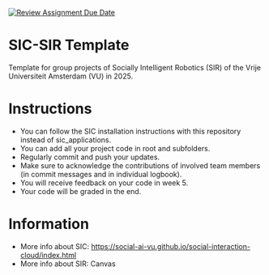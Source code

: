 [![Review Assignment Due Date](https://classroom.github.com/assets/deadline-readme-button-22041afd0340ce965d47ae6ef1cefeee28c7c493a6346c4f15d667ab976d596c.svg)](https://classroom.github.com/a/18O6qkbP)
# SIC-SIR Template
Template for group projects of Socially Intelligent Robotics (SIR) of the Vrije Universiteit Amsterdam (VU) in 2025.

# Instructions
- You can follow the SIC installation instructions with this repository instead of sic_applications.
- You can add all your project code in root and subfolders. 
- Regularly commit and push your updates.
- Make sure to acknowledge the contributions of involved team members (in commit messages and in individual logbook).
- You will receive feedback on your code in week 5.
- Your code will be graded in the end.

# Information
- More info about SIC: https://social-ai-vu.github.io/social-interaction-cloud/index.html
- More info about SIR: Canvas
